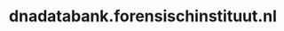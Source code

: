 ---
layout: post
title:  "dnadatabank.forensischinstituut.nl"
internal_url:  "/dutchgov/dnadatabank.forensischinstituut.nl.html"
categories: dutchgov
---